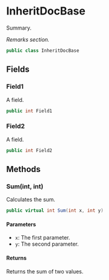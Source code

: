 # InheritDocBase
Summary.

_Remarks section._

```cs
public class InheritDocBase
```

## Fields
### Field1
A field.

```cs
public int Field1
```

### Field2
A field.

```cs
public int Field2
```

## Methods
### Sum(int, int)
Calculates the sum.

```cs
public virtual int Sum(int x, int y)
```

#### Parameters
- `x`: The first parameter.
- `y`: The second parameter.

#### Returns
Returns the sum of two values.

